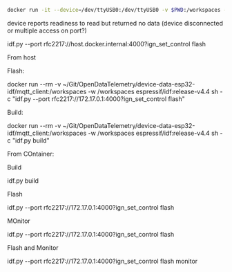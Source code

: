 





```bash
docker run -it --device=/dev/ttyUSB0:/dev/ttyUSB0 -v $PWD:/workspaces -w /workspaces espressif/idf:release-v4.4 idf.py monitor -p /dev/ttyUSB0
```

device reports readiness to read but returned no data (device disconnected or multiple access on port?)





idf.py --port rfc2217://host.docker.internal:4000?ign_set_control flash











From host

Flash:

docker run --rm -v ~/Git/OpenDataTelemetry/device-data-esp32-idf/mqtt_client:/workspaces -w /workspaces espressif/idf:release-v4.4 sh -c "idf.py --port rfc2217://172.17.0.1:4000?ign_set_control flash"

Build:

docker run --rm -v ~/Git/OpenDataTelemetry/device-data-esp32-idf/mqtt_client:/workspaces -w /workspaces espressif/idf:release-v4.4 sh -c "idf.py build"



From COntainer:

Build

idf.py build

Flash

idf.py --port rfc2217://172.17.0.1:4000?ign_set_control flash

MOnitor

idf.py --port rfc2217://172.17.0.1:4000?ign_set_control flash

Flash and Monitor

idf.py --port rfc2217://172.17.0.1:4000?ign_set_control flash monitor

